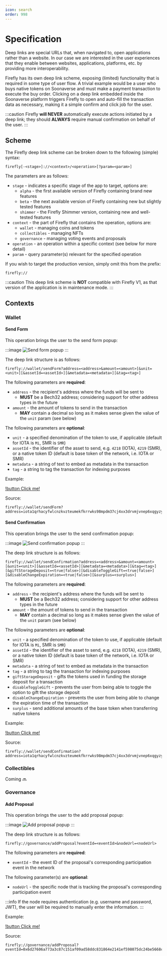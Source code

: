 ```yaml
---
icon: search
order: 998
---
```


# Specification

Deep links are special URLs that, when navigated to, open
applications rather than a website.
In our case we are interested in the user experiences that they enable
between websites, applications, platforms, etc. by providing more interoperability.

Firefly has its own deep link scheme, exposing (limited) functionality that is required in
some type of user flow. A trivial example would be a user who buys native tokens on Soonaverse and
must make a payment transaction to execute the buy order. Clicking on a deep link embedded inside the
Soonaverse platform triggers Firefly to open and auto-fill the transaction data as necessary, making it
a simple confirm and click job for the user.

:::caution
Firefly **will NEVER** automatically execute actions initiated by a deep link; they should **ALWAYS** require manual
confirmation on behalf of the user.
:::

## Scheme

The Firefly deep link scheme can be broken down to the following (simple) syntax:

```
firefly[-<stage>]://<context>/<operation>[?param=<param>]
```

The parameters are as follows:

- `stage` - indicates a specific stage of the app to target, options are:
    - `alpha` - the first available version of Firefly containing brand new features
    - `beta` - the next available version of Firefly containing new but slightly tested features
    - `shimmer` - the Firefly Shimmer version, containing new and well-tested features
- `context` - the part of Firefly that contains the operation, options are:
    - `wallet` - managing coins and tokens
    - `collectibles` - managing NFTs
    - `governance` - managing voting events and proposals
- `operation` - an operation within a specific context (see below for more detail)
- `param` - query parameter(s) relevant for the specified operation

If you wish to target the production version, simply omit this from the prefix:

```
firefly://
```

:::caution
This deep link scheme is **NOT** compatible with Firefly V1, as that version of the application is in maintenance mode.
:::

## Contexts

### Wallet

#### Send Form

This operation brings the user to the send form popup:

:::image
![](../static/send-form-popup.png "Send form popup")
:::

The deep link structure is as follows:

```
firefly://wallet/sendForm?address=<address>&amount=<amount>[&unit=<unit>][&assetId=<assetId>][&metadata=<metadata>][&tag=<tag>]
```

The following parameters are **required**:

- `address` - the recipient's address where the funds will be sent to
    - **MUST** be a Bech32 address; considering support for other address types in the future
- `amount` - the amount of tokens to send in the transaction
    - **MAY** contain a decimal so long as it makes sense given the value of the `unit` param (see below)

The following parameters are **optional**:

- `unit` - a specified denomination of the token to use, if applicable (default for IOTA is `Mi`, SMR is `SMR`)
- `assetId` - the identifier of the asset to send, e.g. `4218` (IOTA), `4219` (SMR), or a native token ID (default is base token of the network, i.e. IOTA or SMR)
- `metadata` - a string of text to embed as metadata in the transaction
- `tag` - a string to tag the transaction for indexing purposes

Example:

[!button Click me!](firefly://wallet/sendForm?address=iota1qrhacyfwlcnzkvzteumekfkrrwks98mpdm37cj4xx3drvmjvnep6xqgyzyx&amount=10&unit=Gi)

Source:

```
firefly://wallet/sendForm?address=iota1qrhacyfwlcnzkvzteumekfkrrwks98mpdm37cj4xx3drvmjvnep6xqgyzyx&amount=10&unit=Gi
```

#### Send Confirmation

This operation brings the user to the send confirmation popup:

:::image
![](../static/send-confirmation-popup.png "Send confirmation popup")
:::

The deep link structure is as follows:

```
firefly://wallet/sendConfirmation?address=<address>&amount=<amount>[&unit=<unit>][&assetId=<assetId>][&metadata=<metadata>][&tag=<tag>][&giftStorageDeposit=<true|false>][&disableToggleGift=<true|false>][&disableChangeExpiration=<true|false>][&surplus=<surplus>]
```

The following parameters are **required**:

- `address` - the recipient's address where the funds will be sent to
    - **MUST** be a Bech32 address; considering support for other address types in the future
- `amount` - the amount of tokens to send in the transaction
    - **MAY** contain a decimal so long as it makes sense given the value of the `unit` param (see below)

The following parameters are **optional**:

- `unit` - a specified denomination of the token to use, if applicable (default for IOTA is `Mi`, SMR is `SMR`)
- `assetId` - the identifier of the asset to send, e.g. `4218` (IOTA), `4219` (SMR), or a native token ID (default is base token of the network, i.e. IOTA or SMR)
- `metadata` - a string of text to embed as metadata in the transaction
- `tag` - a string to tag the transaction for indexing purposes
- `giftStorageDeposit` - gifts the tokens used in funding the storage deposit for a transaction
- `disableToggleGift` - prevents the user from being able to toggle the option to gift the storage deposit
- `disableChangeExpiration` - prevents the user from being able to change the expiration time of the transaction
- `surplus` - send additional amounts of the base token when transferring native tokens

Example:

[!button Click me!](firefly://wallet/sendForm?address=iota1qrhacyfwlcnzkvzteumekfkrrwks98mpdm37cj4xx3drvmjvnep6xqgyzyx&amount=10&unit=Gi&giftStorageDeposit=true&surplus=1&metadata=Take%20my%20money)

Source:

```
firefly://wallet/sendConfirmation?address=iota1qrhacyfwlcnzkvzteumekfkrrwks98mpdm37cj4xx3drvmjvnep6xqgyzyx&amount=10&unit=Gi&giftStorageDeposit=true&disableToggleGift=true&surplus=1&metadata=Take%20my%20money
```

### Collectibles

Coming :soon:

### Governance

#### Add Proposal

This operation brings the user to the add proposal popup:

:::image
![](../static/add-proposal-popup.png "Add proposal popup")
:::

The deep link structure is as follows:

```
firefly://governance/addProposal?eventId=<eventId>&nodeUrl=<nodeUrl>
```

The following parameters are **required**:

- `eventId` - the event ID of the proposal's corresponding participation event in the network

The following parameter(s) are **optional**:

- `nodeUrl` - the specific node that is tracking the proposal's corresponding participation event

:::info
If the node requires authentication (e.g. username and password, JWT), the user will be required
to manually enter the information.
:::

Example:

[!button Click me!](firefly://governance/addProposal?eventId=0x6d27606a773a3c87c151af09ad58ddc831864e2141ef598075dc24be5668ca7f7f&nodeUrl=https://api.testnet.shimmer.network)

Source:

```
firefly://governance/addProposal?eventId=0x6d27606a773a3c87c151af09ad58ddc831864e2141ef598075dc24be5668ca7f7f&nodeUrl=https://api.testnet.shimmer.network
```

<style>
  .image {
    margin: auto;
    max-width: 420px;
  }
</style>
